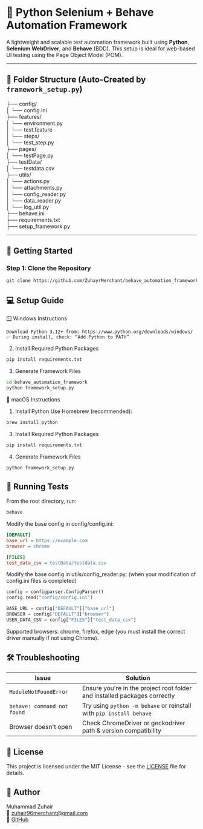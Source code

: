 # 🔧 Python Selenium + Behave Automation Framework

A lightweight and scalable test automation framework built using **Python**, **Selenium WebDriver**, and **Behave** (BDD). This setup is ideal for web-based UI testing using the Page Object Model (POM).

---

## 📁 Folder Structure (Auto-Created by `framework_setup.py`) <br>
├── config/ <br>
│    └── config.ini <br>
├── features/ <br>
│    └── environment.py <br>
│    └── test.feature <br>
│    └── steps/ <br>
│          └── test_step.py <br>
├── pages/ <br>
│    └── testPage.py <br>
├── testData/ <br>
│    └── testdata.csv <br>
├── utils/ <br>
│    └── actions.py <br>
│    └── attachments.py <br>
│    └── config_reader.py <br>
│    └── data_reader.py <br>
│    └── log_util.py <br>
├── behave.ini <br>
├── requirements.txt <br>
├── setup_framework.py <br>

---

## 🚀 Getting Started

### Step 1: Clone the Repository

```bash
git clone https://github.com/ZuhayrMerchant/behave_automation_framework.git
```


## 💻 Setup Guide
🪟 Windows Instructions
```1. Install Python
Download Python 3.12+ from: https://www.python.org/downloads/windows/
✅ During install, check: “Add Python to PATH”
```
2. Install Required Python Packages
```bash
pip install requirements.txt
```
3. Generate Framework Files
```bash
cd behave_automation_framework
python framework_setup.py
```


🍎 macOS Instructions
1. Install Python
Use Homebrew (recommended):
```bash
brew install python 
```
3. Install Required Python Packages
```bash
pip install requirements.txt
```
4. Generate Framework Files
```bash
python framework_setup.py
```

## 🧪 Running Tests
From the root directory, run:
```bash
behave
```
Modify the base config in config/config.ini:
```ini
[DEFAULT]
base_url = https://example.com
browser = chrome

[FILES]
test_data_csv = testData/testdata.csv
```
Modify the base config in utils/config_reader.py: (when your modification of config.ini files is completed)
```python
config = configparser.ConfigParser()
config.read("config/config.ini") 

BASE_URL = config["DEFAULT"]["base_url"]
BROWSER = config["DEFAULT"]["browser"]
USER_DATA_CSV = config["FILES"]["test_data_csv"]
```

Supported browsers: chrome, firefox, edge (you must install the correct driver manually if not using Chrome).

## 🛠 Troubleshooting
| Issue                       | Solution                                                                  |
| --------------------------- | ------------------------------------------------------------------------- |
| `ModuleNotFoundError`       | Ensure you're in the project root folder and installed packages correctly |
| `behave: command not found` | Try using `python -m behave` or reinstall with `pip install behave`       |
| Browser doesn't open        | Check ChromeDriver or geckodriver path & version compatibility            |

## 📄 License
This project is licensed under the MIT License - see the [LICENSE](https://github.com/ZuhayrMerchant/behave_automation_framework/blob/main/LICENSE) file for details.

## 👤 Author
Muhammad Zuhair <br>
📧 zuhair96merchant@gmail.com <br>
🔗 [GitHub
](https://github.com/ZuhayrMerchant)
